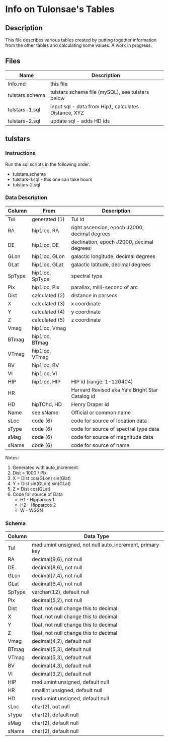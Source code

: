 Info on Tulonsae's Tables
=========================

Description
-----------
This file describes various tables created by putting together information from
the other tables and calculating some values. A work in progress.

Files
-----
|Name			|Description
|-----------------------|-----------
|Info.md		|this file
|tulstars.schema	|tulstars schema file (mySQL), see tulstars below
|tulstars-1.sql		|input sql - data from Hip1, calculates Distance, XYZ
|tulstars-2.sql		|update sql - adds HD ids

tulstars
--------
### Instructions
Run the sql scripts in the following order.
* tulstars.schema
* tulstars-1.sql - this one can take hours
* tulstars-2.sql

### Data Description
|Column	|From		|Description
|-------|---------------|-----------
|Tul	|generated (1)	|Tul Id
|RA	|hip1loc, RA	|right ascension, epoch J2000, decimal degrees
|DE	|hip1loc, DE	|declination, epoch J2000, decimal degrees
|GLon	|hip1loc, GLon	|galactic longitude, decimal degrees
|GLat	|hip1loc, GLat	|galactic latitude, decimal degrees
|SpType	|hip1loc, SpType|spectral type
|Plx	|hip1loc, Plx	|parallax, milli-second of arc
|Dist	|calculated (2)	|distance in parsecs
|X	|calculated (3)	|x coordinate
|Y	|calculated (4)	|y coordinate
|Z	|calculated (5)	|z coordinate
|Vmag	|hip1loc, Vmag	|
|BTmag	|hip1loc, BTmag	|
|VTmag	|hip1loc, VTmag	|
|BV	|hip1loc, BV	|
|VI	|hip1loc, VI	|
|HIP	|hip1loc, HIP	|HIP id (range: 1-120404)
|HR	|		|Harvard Revised aka Yale Bright Star Catalog id
|HD	|hipTOhd, HD	|Henry Draper id
|Name	|see sName	|Official or common name
|sLoc	|code (6)	|code for source of location data
|sType	|code (6)	|code for source of spectral type data
|sMag	|code (6)	|code for source of magnitude data
|sName	|code (6)	|code for source of name

Notes:
 1. Generated with auto_increment.
 2. Dist = 1000 / Plx
 3. X = Dist cos(GLon) sin(Glat)
 4. Y = Dist sin(GLon) sin(GLat)
 5. Z = Dist cos(GLat)
 6. Code for source of Data
    * H1 - Hipparcos 1
    * H2 - Hipparcos 2
    * W - WGSN

### Schema
|Column	|Data Type
|-------|---------
|Tul	|mediumint unsigned, not null auto_increment, primary key
|RA	|decimal(9,6), not null
|DE	|decimal(8,6), not null
|GLon	|decimal(7,4), not null
|GLat	|decimal(6,4), not null
|SpType	|varchar(12), default null
|Plx	|decimal(5,2), not null
|Dist	|float, not null			change this to decimal
|X	|float, not null			change this to decimal
|Y	|float, not null			change this to decimal
|Z	|float, not null			change this to decimal
|Vmag	|decimal(4,2), default null
|BTmag	|decimal(5,3), default null
|VTmag	|decimal(5,3), default null
|BV	|decimal(4,3), default null
|VI	|decimal(3,2), default null
|HIP	|mediumint unsigned, default null
|HR	|smallint unsigned, default null
|HD	|mediumint unsigned, default null
|sLoc	|char(2), not null
|sType	|char(2), default null
|sMag	|char(2), default null
|sName	|char(2), default null
